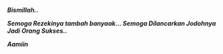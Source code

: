 <b><i>Bismillah..

Semoga Rezekinya tambah banyaak...
Semoga Dilancarkan Jodohnya
Jadi Orang Sukses..

Aamiin
</i></b>